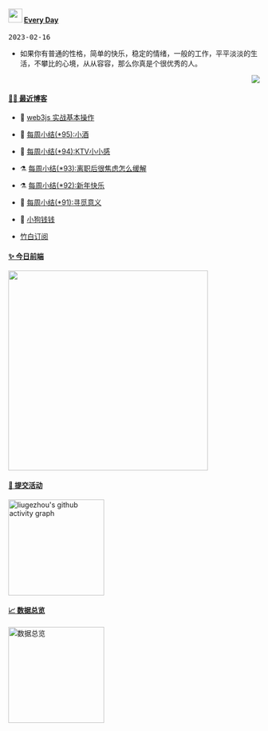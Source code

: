 <!--Start-->
 <h4> <img src="https://emojis.slackmojis.com/emojis/images/1621024394/39092/cat-roll.gif?1621024394" width="28" /> <a href="https://github.com/liugezhou/liugezhou/blob/master/quotations.md"> Every Day</a></h4>

<kbd>2023-02-16</kbd>

- 如果你有普通的性格，简单的快乐，稳定的情绪，一般的工作，平平淡淡的生活，不攀比的心境，从从容容，那么你真是个很优秀的人。  

<p align="right">
<img src="https://visitor-badge.glitch.me/badge?page_id=liugezhou.liugezhou" />
</p>
<!--End-->

#### [ 🧑‍💻 最近博客](https://blog.liugezhou.online)
<!-- 
<img align='right' src="https://wiki.eryajf.net/img/dengxia.gif" width="330" /> -->

<!-- BLOG-POST-LIST:START -->
- 🦆 [web3js 实战基本操作](https://blog.liugezhou.online/033-web3js%E5%AE%9E%E6%88%98%E5%9F%BA%E6%9C%AC%E6%93%8D%E4%BD%9C/) 

- 🧰 [每周小结&lpar;*95&rpar;:小酒](https://blog.liugezhou.online/202306-No95/) 

- 🤩 [每周小结&lpar;*94&rpar;:KTV小小感](https://blog.liugezhou.online/202305-No94/) 

- ⚗️ [每周小结&lpar;*93&rpar;:离职后很焦虑怎么缓解](https://blog.liugezhou.online/202304-No93/) 

- ⚗️ [每周小结&lpar;*92&rpar;:新年快乐](https://blog.liugezhou.online/202303-No92/) 

- 🌊 [每周小结&lpar;*91&rpar;:寻觅意义](https://blog.liugezhou.online/202302-No91/) 

- 🧰 [小狗钱钱](https://blog.liugezhou.online/read004-%E5%B0%8F%E7%8B%97%E9%92%B1%E9%92%B1/) 
<!-- BLOG-POST-LIST:END -->
- [竹白订阅](https://zhouzhou.zhubai.love)

#### [ ✨ 今日前端](https://day.liugezhou.online)
<image src="https://cdn.staticaly.com/gh/liugezhou/image@master/day/today.png" height="400px"/>

#### [ 🧐 提交活动]()
  <img alt="liugezhou's github activity graph" src="https://github-readme-activity-graph.cyclic.app/graph?username=liugezhou&bg_color=040109&color=3b9767&line=4c9e86&point=57d016&area=true&hide_border=true)](https://github.com/ashutosh00710/github-readme-activity-graph" height="192px" />

#### [ 📈 数据总览]()
<a href="https://github.com/liugezhou" target="_blank">
  <img alt="数据总览" src="https://denvercoder1-github-readme-stats.vercel.app/api/?username=liugezhou&show_icons=true&count_private=true&theme=react&hide_border=true&bg_color=1F222E&title_color=F85D7F&icon_color=F8D866" height="192px" />
</a>

